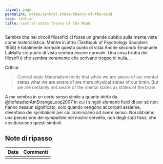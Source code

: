 ```yaml
---
layout: page
permalink: notes/central-state-theory-of-the-mind
tags: italian
title: Central-state theory of the Mind
---
```


Sembra che nei circoli filosofici ci fosse un grande dubbio sulla mente vista come materialistica. Mentre in altro (Textbook of Psychology Saunders 1958) è totalmente normale questo punto di vista Anche secondo Emanuele LaMalfa sto punto di vista sembra essere normale.
Una cosa brutta dei filosofi è che sembra veramente che scrivano troppo di nulla...

Critica:
> Central-state Materialism holds that when we are aware of our mental states what we are aware of are mere physical states of our brain. But we are certainly not aware of the mental states as states of the brain.

A me sembra in un certo senso simile a quanto detto da @hofstadterAmStrangeLoop2007 in cui i singoli elementi fisici di per sé non hanno nessun significato, solo quando vengono accorpati assieme, diventano dei *symballein* per cui cominciano ad avere senso. Noi abbiamo una percezione dei *symballein* nel nostro cervello, non degli stati fisici, che costituiscono questi simboli.

## Note di ripasso

| Data | Commenti |
| ---- | -------- |
|      |          |